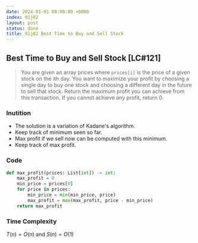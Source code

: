 ```yaml
---
date: 2024-01-01 00:00:00 +0000
index: 01j02
layout: post
status: done
title: 01j02 Best Time to Buy and Sell Stock
---
```


## Best Time to Buy and Sell Stock [LC#121] 
> You are given an array prices where `prices[i]` is the price of a given stock on the ith day. You want to maximize your profit by choosing a single day to buy one stock and choosing a different day in the future to sell that stock. Return the maximum profit you can achieve from this transaction. If you cannot achieve any profit, return 0.

### Inutition
- The solution is a variation of Kadane's algorithm. 
- Keep track of minimum seen so far. 
- Max profit if we sell now can be computed with this minimum.
- Keep track of max profit.

### Code
```python
def max_profit(prices: List[int]) -> int:
    max_profit = 0
    min_price = prices[0]
    for price in prices:
        min_price = min(min_price, price)
        max_profit = max(max_profit, price - min_price)
    return max_profit
```

### Time Complexity
$T(n) = O(n)$ and $S(n) = O(1)$
